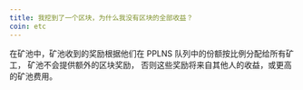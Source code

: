 ```yaml
---
title: 我挖到了一个区块，为什么我没有区块的全部收益？
coin: etc
---
```


在矿池中，矿池收到的奖励根据他们在 PPLNS 队列中的份额按比例分配给所有矿工， 矿池不会提供额外的区块奖励， 否则这些奖励将来自其他人的收益，或更高的矿池费用。
